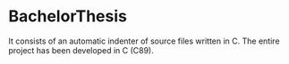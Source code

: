 # BachelorThesis
It consists of an automatic indenter of source files written in C.
The entire project has been developed in C (C89).
